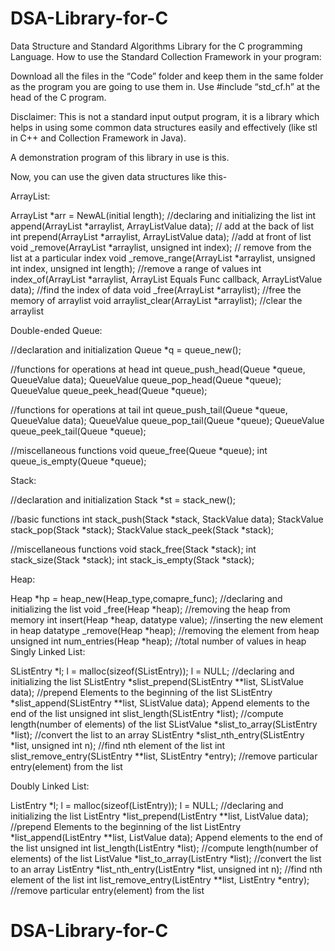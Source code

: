 # DSA-Library-for-C
Data Structure and Standard Algorithms Library for  the C programming Language.
How to use the Standard Collection Framework in your program:

Download all the files in the “Code” folder and keep them in the same folder as the program you are going to use them in. Use #include “std_cf.h” at the head of the C program.

Disclaimer: This is not a standard input output program, it is a library which helps in using some common data structures easily and effectively (like stl in C++ and Collection Framework in Java).

A demonstration program of this library in use is this.

Now, you can use the given data structures like this-

ArrayList:

ArrayList *arr = NewAL(initial length);
//declaring and initializing the list
int append(ArrayList *arraylist, ArrayListValue data);
// add at the back of list
int prepend(ArrayList *arraylist, ArrayListValue data);
//add at front of list
void _remove(ArrayList *arraylist, unsigned int index);
// remove from the list at a particular index
void _remove_range(ArrayList *arraylist, unsigned int index,
                            unsigned int length);
//remove a range of values
int index_of(ArrayList *arraylist, ArrayList Equals Func callback, ArrayListValue data);
//find the index of data
void _free(ArrayList *arraylist);
//free the memory of arraylist
void arraylist_clear(ArrayList *arraylist);
//clear the arraylist

Double-ended Queue:

//declaration and initialization
Queue *q = queue_new();

//functions for operations at head
int queue_push_head(Queue *queue, QueueValue data);
QueueValue queue_pop_head(Queue *queue);
QueueValue queue_peek_head(Queue *queue);

//functions for operations at tail
int queue_push_tail(Queue *queue, QueueValue data);
QueueValue queue_pop_tail(Queue *queue);
QueueValue queue_peek_tail(Queue *queue);

//miscellaneous functions
void queue_free(Queue *queue);
int queue_is_empty(Queue *queue);

Stack:

//declaration and initialization
Stack *st = stack_new();

//basic functions
int stack_push(Stack *stack, StackValue data);
StackValue stack_pop(Stack *stack);
StackValue stack_peek(Stack *stack);

//miscellaneous functions
void stack_free(Stack *stack);
int stack_size(Stack *stack);
int stack_is_empty(Stack *stack);

Heap:

Heap *hp = heap_new(Heap_type,comapre_func);
//declaring and initializing the list
void _free(Heap *heap);
//removing the heap from memory
int insert(Heap *heap, datatype value);
//inserting the new element in heap
datatype _remove(Heap *heap);
//removing the element from heap
unsigned int num_entries(Heap *heap);
//total number of values in heap
Singly Linked List:

SListEntry *l;
l = malloc(sizeof(SListEntry));
l = NULL;
//declaring and initializing the list
SListEntry *slist_prepend(SListEntry **list, SListValue data);
//prepend Elements to the beginning of the list
SListEntry *slist_append(SListEntry **list, SListValue data);
Append elements to the end of the list
unsigned int slist_length(SListEntry *list);
//compute length(number of elements) of the list
SListValue *slist_to_array(SListEntry *list);
//convert the list to an array
SListEntry *slist_nth_entry(SListEntry *list, unsigned int n);
//find nth element of the list
int slist_remove_entry(SListEntry **list, SListEntry *entry);
//remove particular entry(element) from the list

Doubly Linked List:

ListEntry *l;
l = malloc(sizeof(ListEntry));
l = NULL;
//declaring and initializing the list
ListEntry *list_prepend(ListEntry **list, ListValue data);
//prepend Elements to the beginning of the list
ListEntry *list_append(ListEntry **list, ListValue data);
Append elements to the end of the list
unsigned int list_length(ListEntry *list);
//compute length(number of elements) of the list
ListValue *list_to_array(ListEntry *list);
//convert the list to an array
ListEntry *list_nth_entry(ListEntry *list, unsigned int n);
//find nth element of the list
int list_remove_entry(ListEntry **list, ListEntry *entry);
//remove particular entry(element) from the list
# DSA-Library-for-C
